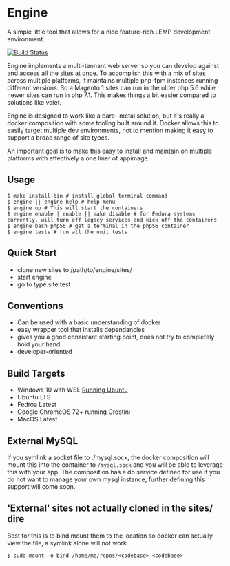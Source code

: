 # Engine

A simple little tool that allows for a nice feature-rich LEMP development environment.

[![Build Status](https://travis-ci.org/superterran/engine.svg?branch=master)](https://travis-ci.org/superterran/engine)

Engine implements a multi-tennant web server so you can develop against and access all the sites at once. To accomplish this with a mix of sites across multiple platforms, it maintains multiple php-fpm instances running different versions. So a Magento 1 sites can run in the older php 5.6 while newer sites can run in php 7.1. This makes things a bit easier compared to solutions like valet. 

Engine is designed to work like a bare- metal solution, but it's really a docker composition with some tooling built around it.  Docker allows this to easily target multiple  dev environments, not to mention making it easy to support a broad range of site types.

An important goal is to make this easy to install and maintain on multiple platforms with effectively a one liner of appimage. 

## Usage

```
$ make install-bin # install global terminal command
$ engine || engine help # help menu
$ engine up # This will start the containers
$ engine enable | enable || make disable # for Fedora systems currently, will turn off legacy services and kick off the containers
$ engine bash php56 # get a terminal in the php56 container
$ engine tests # run all the unit tests
```

## Quick Start

* clone new sites to /path/to/engine/sites/<site>
* start engine
* go to type.site.test

## Conventions

* Can be used with a basic understanding of docker
* easy wrapper tool that installs dependancies
* gives you a good consistant starting point, does not try to completely hold your hand
* developer-oriented

## Build Targets

* Windows 10 with WSL [Running Ubuntu](https://www.microsoft.com/en-us/p/ubuntu/9nblggh4msv6?activetab=pivot:overviewtab)
* Ubuntu LTS
* Fedroa Latest
* Google ChromeOS 72+ running Crostini
* MacOS Latest

## External MySQL

If you symlink a socket file to ./mysql.sock, the docker composition will mount this into the container to `/mysql.sock`
and you will be able to leverage this with your app. The composition has a db service defined for use if you do not want
to manage your own mysql instance, further defining this support will come soon.

## 'External' sites not actually cloned in the sites/ dire

Best for this is to bind mount them to the location so docker can actually view the file, a symlink alone will not work.

```
$ sudo mount -o bind /home/me/repos/<codebase> <codebase>
```
